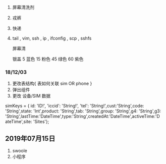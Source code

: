 1. 屏幕清洗剂
2. 戎裤
3. 快递
4. 
    <!-- cd, -->
    <!-- ls, -->
    <!-- grep, -->
    <!-- find, -->
    <!-- cp, -->
    <!-- mv, -->
    <!-- rm, -->
    <!-- tar, -->
    <!-- cat, -->
    tail ,
    vim,
    ssh ,
    ip ,
    ifconfig ,
    scp ,
    sshfs

    <!-- 便利贴 -->
    屏幕清
    
    银盖
      5 蓝色
    15 粉色
    45 绿色
    60 紫色
  

### 18/12/03
1. 更改表结构{
  表如何关联
  sim  OR  phone
}
2. 弹出组件
3. 更改 设备/SIM 数据

  simKeys = { id: 'ID!', 'iccid': 'String!', 'tel': 'String!',cust:'String',code: 'String',state: 'Int',product: 'String',tab: 'String',group: 'String',g4: 'String',g3: 'String',lastTime:'DateTime',type:'String',createdAt:'DateTime',activeTime:'DateTime',site: 'Sites'};

## 2019年07月15日
1. swoole
2. 小程序
    
